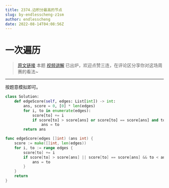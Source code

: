 ```yaml
---
title: 2374.边积分最高的节点
slug: by-endlesscheng-z1sm
author: endlesscheng
date: 2022-08-14T04:08:56Z
---
```

# 一次遍历
 
> [原文链接](https://leetcode.cn/problems/node-with-highest-edge-score/solution/by-endlesscheng-z1sm)
本题 [视频讲解](https://www.bilibili.com/video/BV1rS4y1s721) 已出炉，欢迎点赞三连，在评论区分享你对这场周赛的看法~

---

按题意模拟即可。

```py [sol1-Python3]
class Solution:
    def edgeScore(self, edges: List[int]) -> int:
        ans, score = 0, [0] * len(edges)
        for i, to in enumerate(edges):
            score[to] += i
            if score[to] > score[ans] or score[to] == score[ans] and to < ans:
                ans = to
        return ans
```

```go [sol1-Go]
func edgeScore(edges []int) (ans int) {
	score := make([]int, len(edges))
	for i, to := range edges {
		score[to] += i
		if score[to] > score[ans] || score[to] == score[ans] && to < ans {
			ans = to
		}
	}
	return
}
```

